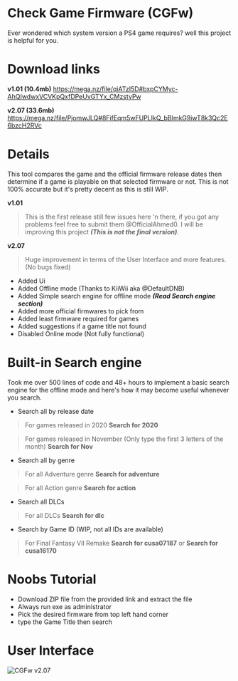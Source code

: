 # Check Game Firmware (CGFw) 
Ever wondered which system version a PS4 game requires? well this project is helpful for you.

# Download links
**v1.01 (10.4mb)**
https://mega.nz/file/qiATzI5D#bxpCYMyc-AhQIwdwxVCVKpQxfDPeUvGTYx_CMzstyPw

**v2.07 (33.6mb)**
https://mega.nz/file/PjomwJLQ#8FifEqm5wFUPLIkQ_bBImkG9iwT8k3Qc2E6bzcH2RVc

# Details
This tool compares the game and the official firmware release dates then determine if a game is playable on that selected firmware or not. This is not 100% accurate
but it's pretty decent as this is still WIP.

**v1.01**
> This is the first release still few issues here 'n there, if you got any problems feel free to submit them @OfficialAhmed0. 
I will be improving this project ***(This is not the final version)***.

**v2.07**
> Huge improvement in terms of the User Interface and more features. (No bugs fixed)
* Added Ui 
* Added Offline mode (Thanks to KiiWii aka @DefaultDNB)
* Added Simple search engine for offline mode ***(Read Search engine section)***
* Added more official firmwares to pick from
* Added least firmware required for games
* Added suggestions if a game title not found
* Disabled Online mode (Not fully functional)

# Built-in Search engine
Took me over 500 lines of code and 48+ hours to implement a basic search engine for the offline mode and here's how it may become useful whenever you search.

* Search all by release date

> For games released in 2020 **Search for 2020**

> For games released in November (Only type the first 3 letters of the month) **Search for Nov** 

* Search all by genre

> For all Adventure genre **Search for adventure** 

> For all Action genre **Search for action** 

* Search all DLCs

> For all DLCs **Search for dlc** 

* Search by Game ID (WIP, not all IDs are available)

> For Final Fantasy VII Remake **Search for cusa07187** or **Search for cusa16170**


# Noobs Tutorial
* Download ZIP file from the provided link and extract the file
* Always run exe as administrator
* Pick the desired firmware from top left hand corner
* type the Game Title then search

# User Interface

![CGFw v2.07](https://img.techpowerup.org/201014/capture.png)


